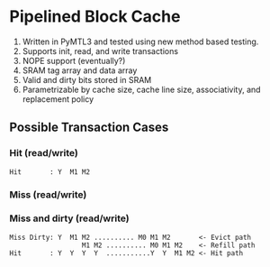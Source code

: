 
# Pipelined Block Cache 
1. Written in PyMTL3 and tested using new method based testing.
2. Supports init, read, and write transactions
3. NOPE support (eventually?)
4. SRAM tag array and data array
5. Valid and dirty bits stored in SRAM
6. Parametrizable by cache size, cache line size, associativity, and replacement policy 

## Possible Transaction Cases
### Hit (read/write)
```
Hit       : Y  M1 M2
```

### Miss (read/write)

### Miss and dirty (read/write)
```
Miss Dirty: Y  M1 M2 .......... M0 M1 M2       <- Evict path
                  M1 M2 .......... M0 M1 M2    <- Refill path
Hit       : Y  Y  Y  Y  ...........Y  Y  M1 M2 <- Hit path
```



